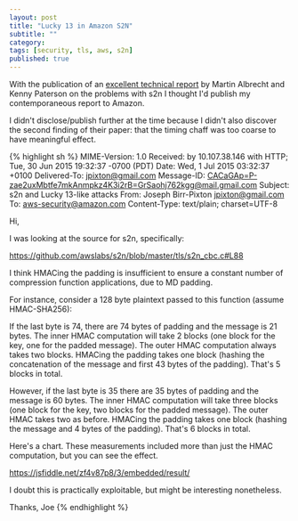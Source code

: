 ```yaml
---
layout: post
title: "Lucky 13 in Amazon S2N"
subtitle: ""
category: 
tags: [security, tls, aws, s2n]
published: true
---
```

With the publication of an [excellent technical report][luckymicro] by Martin Albrecht and
Kenny Paterson on the problems
with s2n I thought I'd publish my contemporaneous report to Amazon.

I didn't disclose/publish further at the time because I didn't also discover the second
finding of their paper: that the timing chaff was too coarse to have meaningful effect.

[luckymicro]: http://eprint.iacr.org/2015/1129

{% highlight sh %}
MIME-Version: 1.0
Received: by 10.107.38.146 with HTTP; Tue, 30 Jun 2015 19:32:37 -0700 (PDT)
Date: Wed, 1 Jul 2015 03:32:37 +0100
Delivered-To: jpixton@gmail.com
Message-ID: <CACaGAp=P-zae2uxMbtfe7mkAnmpkz4K3i2rB=GrSaohj762kgg@mail.gmail.com>
Subject: s2n and Lucky 13-like attacks
From: Joseph Birr-Pixton <jpixton@gmail.com>
To: aws-security@amazon.com
Content-Type: text/plain; charset=UTF-8

Hi,

I was looking at the source for s2n, specifically:

https://github.com/awslabs/s2n/blob/master/tls/s2n_cbc.c#L88

I think HMACing the padding is insufficient to ensure a constant
number of compression function applications, due to MD padding.

For instance, consider a 128 byte plaintext passed to this function
(assume HMAC-SHA256):

If the last byte is 74, there are 74 bytes of padding and the message
is 21 bytes. The inner HMAC computation will take 2 blocks (one block
for the key, one for the padded message). The outer HMAC computation
always takes two blocks. HMACing the padding takes one block (hashing
the concatenation of the message and first 43 bytes of the padding).
That's 5 blocks in total.

However, if the last byte is 35 there are 35 bytes of padding and the
message is 60 bytes. The inner HMAC computation will take three blocks
(one block for the key, two blocks for the padded message). The outer
HMAC takes two as before. HMACing the padding takes one block (hashing
the message and 4 bytes of the padding). That's 6 blocks in total.

Here's a chart. These measurements included more than just the HMAC
computation, but you can see the effect.

https://jsfiddle.net/zf4v87p8/3/embedded/result/

I doubt this is practically exploitable, but might be interesting nonetheless.

Thanks,
Joe
{% endhighlight %}
